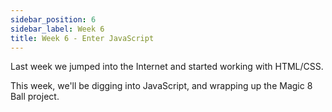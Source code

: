 ```yaml
---
sidebar_position: 6
sidebar_label: Week 6
title: Week 6 - Enter JavaScript
---
```


Last week we jumped into the Internet and started working with HTML/CSS.

This week, we'll be digging into JavaScript, and wrapping up the Magic 8 Ball project.
